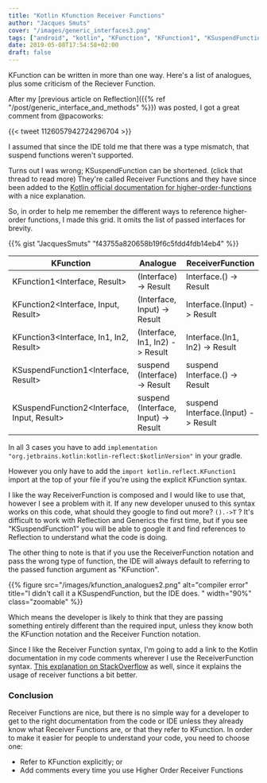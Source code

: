 ```yaml
---
title: "Kotlin Kfunction Receiver Functions"
author: "Jacques Smuts"
cover: "/images/generic_interfaces3.png"
tags: ["android", "kotlin", "KFunction", "KFunction1", "KSuspendFunction", "KSuspendFunction1", "Receiver Function"]
date: 2019-05-08T17:54:58+02:00
draft: false
---
```


KFunction can be written in more than one way. Here's a list of analogues, plus some criticism of the Reciever Function.

<!--more-->

After my [previous article on Reflection]({{% ref "/post/generic_interface_and_methods" %}}) was posted, I got a great comment from @pacoworks:

{{< tweet 1126057942724296704 >}}

I assumed that since the IDE told me that there was a type mismatch, that suspend functions weren't supported.

Turns out I was wrong; KSuspendFunction can be shortened. (click that thread to read more)  They're called Receiver Functions and they have since been added to the [Kotlin official documentation for higher-order-functions](https://kotlinlang.org/docs/reference/lambdas.html#function-types) with a nice explanation.

So, in order to help me remember the different ways to reference higher-order functions, I made this grid. It omits the list of passed interfaces for brevity.

{{% gist "JacquesSmuts" "f43755a820658b19f6c5fdd4fdb14eb4" %}}

| KFunction  | Analogue | ReceiverFunction |
| ------------- | ------------- | ------------- |
|  KFunction1\<Interface, Result\> |  (Interface) -> Result |  Interface.() -> Result |
|  KFunction2\<Interface, Input, Result\> | (Interface, Input) -> Result |  Interface.(Input) -> Result |
|  KFunction3\<Interface, In1, In2, Result\> |  (Interface, In1, In2) -> Result |  Interface.(In1, In2) -> Result |
|  KSuspendFunction1\<Interface, Result\> |  suspend (Interface) -> Result |  suspend Interface.() -> Result |
|  KSuspendFunction2\<Interface, Input, Result\> |  suspend (Interface, Input) -> Result |  suspend Interface.(Input) -> Result |

In all 3 cases you have to add `implementation "org.jetbrains.kotlin:kotlin-reflect:$kotlinVersion"` in your gradle.

However you only have to add the `import kotlin.reflect.KFunction1` import at the top of your file if you're using the explicit KFunction syntax.

I like the way ReceiverFunction is composed and I would like to use that, however I see a problem with it. If any new developer unused to this syntax works on this code, what should they google to find out more? `().->T` ? It's difficult to work with Reflection and Generics the first time, but if you see "KSuspendFunction1" you will be able to google it and find references to Reflection to understand what the code is doing.

The other thing to note is that if you use the ReceiverFunction notation and pass the wrong type of function, the IDE will always default to referring to the passed function argument as "KFunction".

{{% figure src="/images/kfunction_analogues2.png" alt="compiler error" title="I didn't call it a KSuspendFunction, but the IDE does. " width="90%"  class="zoomable" %}}

Which means the developer is likely to think that they are passing something entirely different than the required input, unless they know both the KFunction notation and the Receiver Function notation.

Since I like the Receiver Function syntax, I'm going to add a link to the Kotlin documentation in my code comments wherever I use the ReceiverFunction syntax. [This explanation on StackOverflow](https://stackoverflow.com/questions/45875491/what-is-a-receiver-in-kotlin) as well, since it explains the usage of receiver functions a bit better.

### Conclusion

Receiver Functions are nice, but there is no simple way for a developer to get to the right documentation from the code or IDE unless they already know what Receiver Functions are, or that they refer to KFunction.
In order to make it easier for people to understand your code, you need to choose one:

- Refer to KFunction explicitly; or
- Add comments every time you use Higher Order Receiver Functions

